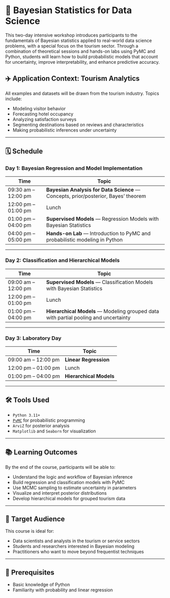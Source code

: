 # 🧠 Bayesian Statistics for Data Science

This two-day intensive workshop introduces participants to the fundamentals of Bayesian statistics applied to real-world data science problems, with a special focus on the tourism sector. Through a combination of theoretical sessions and hands-on labs using PyMC and Python, students will learn how to build probabilistic models that account for uncertainty, improve interpretability, and enhance predictive accuracy.

## ✈️ Application Context: Tourism Analytics

All examples and datasets will be drawn from the tourism industry. Topics include:

- Modeling visitor behavior
- Forecasting hotel occupancy
- Analyzing satisfaction surveys
- Segmenting destinations based on reviews and characteristics
- Making probabilistic inferences under uncertainty

---

## 🗓️ Schedule

### **Day 1: Bayesian Regression and Model Implementation**

| Time                | Topic                                                                                      |
|---------------------|--------------------------------------------------------------------------------------------|
| 09:30 am – 12:00 pm | **Bayesian Analysis for Data Science** — Concepts, prior/posterior, Bayes’ theorem        |
| 12:00 pm – 01:00 pm | Lunch                                                                                      |
| 01:00 pm – 04:00 pm | **Supervised Models** — Regression Models with Bayesian Statistics                        |
| 04:00 pm – 05:00 pm | **Hands-on Lab** — Introduction to PyMC and probabilistic modeling in Python              |

---

### **Day 2: Classification and Hierarchical Models**

| Time                | Topic                                                                                      |
|---------------------|--------------------------------------------------------------------------------------------|
| 09:00 am – 12:00 pm | **Supervised Models** — Classification Models with Bayesian Statistics                    |
| 12:00 pm – 01:00 pm | Lunch                                                                                      |
| 01:00 pm – 04:00 pm | **Hierarchical Models** — Modeling grouped data with partial pooling and uncertainty      |

---

### **Day 3: Laboratory Day**

| Time                | Topic                                                                                      |
|---------------------|--------------------------------------------------------------------------------------------|
| 09:00 am – 12:00 pm |**Linear Regression**                  |
| 12:00 pm – 01:00 pm | Lunch                                                                                      |
| 01:00 pm – 04:00 pm | **Hierarchical Models**     |

---

## 🛠️ Tools Used

- `Python 3.11+`
- [`PyMC`](https://www.pymc.io/) for probabilistic programming
- `ArviZ` for posterior analysis
- `Matplotlib` and `Seaborn` for visualization

---

## 📚 Learning Outcomes

By the end of the course, participants will be able to:

- Understand the logic and workflow of Bayesian inference
- Build regression and classification models with PyMC
- Use MCMC sampling to estimate uncertainty in parameters
- Visualize and interpret posterior distributions
- Develop hierarchical models for grouped tourism data

---

## 👥 Target Audience

This course is ideal for:

- Data scientists and analysts in the tourism or service sectors
- Students and researchers interested in Bayesian modeling
- Practitioners who want to move beyond frequentist techniques

---

## 🧩 Prerequisites

- Basic knowledge of Python
- Familiarity with probability and linear regression
